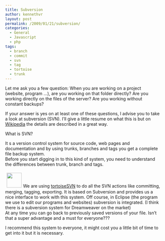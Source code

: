 ```yaml
---
title: Subversion
author: kennethvr
layout: post
permalink: /2009/01/21/subversion/
categories:
  - General
  - Javascript
  - php
tags:
  - branch
  - commit
  - svn
  - tag
  - tortoise
  - trunk
---
```

Let me ask you a few question: When you are working on a project (website, program …), are you working on that folder directly? Are you working directly on the files of the server? Are you working without constant backups?

If your answer is yes on at least one of these questions, I advise you to take a look at subversion (SVN). I’ll give a little resume on what this is but on <a href="http://en.wikipedia.org/wiki/Subversion_(software)" target="_blank">Wikipedia</a> the details are described in a great way.

What is SVN?

It s a version control system for source code, web pages and documentation and by using trunks, branches and tags you get a complete file backup system.  
Before you start digging in to this kind of system, you need to understand the differences between trunk, branch and tags.

<img class="alignleft" style="border: 0pt none; margin: 5px;" title="tortoise" src="http://tortoisesvn.tigris.org/images/TortoiseCheckout.png" alt="" width="48" height="48" />We are using <a href="http://tortoisesvn.net/" target="_blank">tortoiseSVN</a> to do all the SVN actions like committing, merging, tagging, exporting. It is based on Subversion and provides us a nice interface to work with this system. Off course, in Eclipse (the program we use to edit our programs and websites) subversion is integrated. (I think there is a subversion system for Dreamweaver on the market)  
At any time you can go back to previously saved versions of your file. Isn’t that a super advantage and a must for everyone???

I recommend this system to everyone, it might cost you a little bit of time to get into it but it is necessary.
